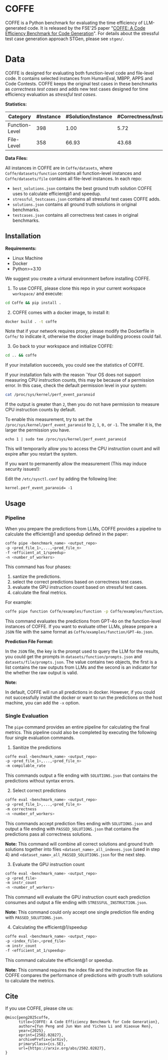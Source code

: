# COFFE

COFFE is a Python benchmark for evaluating the time efficiency of LLM-generated code. It is released by the FSE'25 paper "[COFFE: A Code Efficiency Benchmark for Code Generation](https://arxiv.org/abs/2502.02827)". For details about the stressful test case generation approach STGen, please see `stgen/`.

# Data

COFFE is designed for evaluating both function-level code and file-level code. It contains selected instances from HumanEval, MBPP, APPS and Code Contests. COFFE keeps the original test cases in these benchmarks as *correctness test cases* and adds new test cases designed for time efficiency evaluation as *stressful test cases*.

**Statistics:**

|Category|#Instance|#Solution/Instance|#Correctness/Instance | #Stressful/Instance|
|----|----|----|----|----|
|Function-Level|398|1.00|5.72|4.99|
|File-Level|358|66.93|43.68|4.95|

**Data Files:**

All instances in COFFE are in `Coffe/datasets`, where `Coffe/datasets/function` contains all function-level instances and `Coffe/datasets/file` contains all file-level instances. In each repo:
- `best_solutions.json` contains the best ground truth solution COFFE uses to calculate efficient@1 and speedup.
- `stressful_testcases.json` contains all stressful test cases COFFE adds.
- `solutions.json` contains all ground truth solutions in original benchmarks.
- `testcases.json` contains all correctness test cases in original benchmarks.

## Installation

**Requirements:**
- Linux Machine
- Docker 
- Python>=3.10

We suggest you create a virtural environment before installing COFFE.

1. To use COFFE, please clone this repo in your current workspace `workspace/` and execute:
```bash
cd Coffe && pip install .
```
2. COFFE comes with a docker image, to install it:
```bash
docker build . -t coffe
```
Note that if your network requires proxy, please modify the Dockerfile in `Coffe/` to indicate it, otherwise the docker image building process could fail.

3. Go back to your workspace and initialize COFFE:
```bash
cd .. && coffe
```
If your installation succeeds, you could see the statistics of COFFE. 

If your installation fails with the reason `Your OS does not support measuring CPU instruction counts, this may be because of a permission error. In this case, check the default permission level in your system:

```bash
cat /proc/sys/kernel/perf_event_paranoid
```

If the output is greater than `2`, then you do not have permission to measure CPU instruction counts by default.

To enable this measurement, try to set the `/proc/sys/kernel/perf_event_paranoid` to `2`, `1`, `0,` or `-1`. The smaller it is, the larger the permission you have.

```
echo 1 | sudo tee /proc/sys/kernel/perf_event_paranoid
```

This will temporarily allow you to access the CPU instruction count and will expire after you restart the system.

If you want to permanently allow the measurement (This may induce security issues!):

Edit the `/etc/sysctl.conf` by adding the following line:

```
kernel.perf_event_paranoid= -1
```

## Usage

### Pipeline

When you prepare the predictions from LLMs, COFFE provides a pipeline to calculate the efficient@1 and speedup defined in the paper:
```bash
coffe pipe <benchmark_name> <output_repo> 
-p <pred_file_1>,...,<pred_file_n> 
-f <efficient_at_1/speedup> 
-n <number_of_workers>
```
This command has four phases:
1. santize the predictions.
2. select the correct predictions based on correctness test cases.
3. evaluate the GPU instruction count based on stressful test cases.
4. calculate the final metrics.

For example:
```bash
coffe pipe function Coffe/examples/function -p Coffe/examples/function/GPT-4o.json -f efficient_at_1 -n 8
```
This command evaluates the predictions from GPT-4o on the function-level instances of COFFE. If you want to evaluate other LLMs, please prepare a `JSON` file with the same format as `Coffe/examples/function/GPT-4o.json`. 

**Prediction File Format:**

In the `JSON` file, the key is the prompt used to query the LLM for the results, you could get the prompts in `datasets/function/prompts.json` and `datasets/file/prompts.json`. The value contains two objects, the first is a list contains the raw outputs from LLMs and the second is an indicator for the whether the raw output is valid.

**Note:**

In default, COFFE will run all predictions in docker. However, if you could not successfully install the docker or want to run the predictions on the host machine, you can add the `-x` option.


### Single Evaluation

The `pipe` command provides an entire pipeline for calculating the final metrics. This pipeline could also be completed by executing the following four single evaluation commands.

1. Sanitize the predictions
```bash
coffe eval <benchmark_name> <output_repo> 
-p <pred_file_1>,...,<pred_file_n> 
-m compilable_rate
```
This commands output a file ending with `SOLUTIONS.json` that contains the predictions without syntax errors.

2. Select correct predictions
```bash
coffe eval <benchmark_name> <output_repo> 
-p <pred_file_1>,...,<pred_file_n> 
-m correctness
-n <number_of_workers>
```
This commands accept prediction files ending with `SOLUTIONS.json` and output a file ending with `PASSED_SOLUTIONS.json` that contains the predictions pass all correctness solutions.

**Note:**
This command will combine all correct solutions and ground truth solutions together into files `<dataset_name>_all_indexes.json` (used in step 4) and `<dataset_name>_all_PASSED_SOLUTIONS.json` for the next step.

3. Evaluate the GPU instruction count
```bash
coffe eval <benchmark_name> <output_repo> 
-p <pred_file>
-m instr_count
-n <number_of_workers>
```
This command will evaluate the GPU instruction count each prediction consumes and output a file ending with `STRESSFUL_INSTRUCTION.json`. 

**Note:**
This command could only accept one single prediction file ending with `PASSED_SOLUTIONS.json`.

4. Calculating the efficient@1/speedup
```bash
coffe eval <benchmark_name> <output_repo> 
-p <index_file>,<pred_file>
-m instr_count
-f <efficient_at_1/speedup>
```
This command calculate the efficient@1 or speedup.

**Note:**
This command requires the index file and the instruction file as COFFE compares the performance of predictions with grouth truth solutions to calculate the metrics.


## Cite
If you use COFFE, please cite us:
```
@misc{peng2025coffe,
      title={COFFE: A Code Efficiency Benchmark for Code Generation}, 
      author={Yun Peng and Jun Wan and Yichen Li and Xiaoxue Ren},
      year={2025},
      eprint={2502.02827},
      archivePrefix={arXiv},
      primaryClass={cs.SE},
      url={https://arxiv.org/abs/2502.02827}, 
}
```
